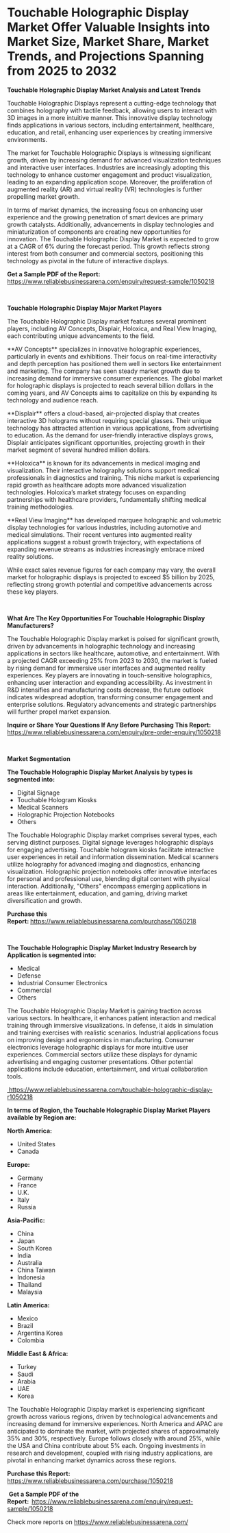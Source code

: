 <p><h1>Touchable Holographic Display Market Offer Valuable Insights into Market Size, Market Share, Market Trends, and Projections Spanning from 2025 to 2032</h1></p><p><strong>Touchable Holographic Display Market Analysis and Latest Trends</strong></p>
<p><p>Touchable Holographic Displays represent a cutting-edge technology that combines holography with tactile feedback, allowing users to interact with 3D images in a more intuitive manner. This innovative display technology finds applications in various sectors, including entertainment, healthcare, education, and retail, enhancing user experiences by creating immersive environments.</p><p>The market for Touchable Holographic Displays is witnessing significant growth, driven by increasing demand for advanced visualization techniques and interactive user interfaces. Industries are increasingly adopting this technology to enhance customer engagement and product visualization, leading to an expanding application scope. Moreover, the proliferation of augmented reality (AR) and virtual reality (VR) technologies is further propelling market growth.</p><p>In terms of market dynamics, the increasing focus on enhancing user experience and the growing penetration of smart devices are primary growth catalysts. Additionally, advancements in display technologies and miniaturization of components are creating new opportunities for innovation. The Touchable Holographic Display Market is expected to grow at a CAGR of 6% during the forecast period. This growth reflects strong interest from both consumer and commercial sectors, positioning this technology as pivotal in the future of interactive displays.</p></p>
<p><strong>Get a Sample PDF of the Report:&nbsp;</strong> <a href="https://www.reliablebusinessarena.com/enquiry/request-sample/1050218?utm_campaign=3041&utm_medium=2&utm_source=Github&utm_content=ia&utm_term=06042025&utm_id=touchable-holographic-display">https://www.reliablebusinessarena.com/enquiry/request-sample/1050218</a></p>
<p>&nbsp;</p>
<p><strong>Touchable Holographic Display Major Market Players</strong></p>
<p><p>The Touchable Holographic Display market features several prominent players, including AV Concepts, Displair, Holoxica, and Real View Imaging, each contributing unique advancements to the field.</p><p>**AV Concepts** specializes in innovative holographic experiences, particularly in events and exhibitions. Their focus on real-time interactivity and depth perception has positioned them well in sectors like entertainment and marketing. The company has seen steady market growth due to increasing demand for immersive consumer experiences. The global market for holographic displays is projected to reach several billion dollars in the coming years, and AV Concepts aims to capitalize on this by expanding its technology and audience reach.</p><p>**Displair** offers a cloud-based, air-projected display that creates interactive 3D holograms without requiring special glasses. Their unique technology has attracted attention in various applications, from advertising to education. As the demand for user-friendly interactive displays grows, Displair anticipates significant opportunities, projecting growth in their market segment of several hundred million dollars.</p><p>**Holoxica** is known for its advancements in medical imaging and visualization. Their interactive holography solutions support medical professionals in diagnostics and training. This niche market is experiencing rapid growth as healthcare adopts more advanced visualization technologies. Holoxica’s market strategy focuses on expanding partnerships with healthcare providers, fundamentally shifting medical training methodologies.</p><p>**Real View Imaging** has developed marquee holographic and volumetric display technologies for various industries, including automotive and medical simulations. Their recent ventures into augmented reality applications suggest a robust growth trajectory, with expectations of expanding revenue streams as industries increasingly embrace mixed reality solutions. </p><p>While exact sales revenue figures for each company may vary, the overall market for holographic displays is projected to exceed $5 billion by 2025, reflecting strong growth potential and competitive advancements across these key players.</p></p>
<p>&nbsp;</p>
<p><strong>What Are The Key Opportunities For Touchable Holographic Display Manufacturers?</strong></p>
<p><p>The Touchable Holographic Display market is poised for significant growth, driven by advancements in holographic technology and increasing applications in sectors like healthcare, automotive, and entertainment. With a projected CAGR exceeding 25% from 2023 to 2030, the market is fueled by rising demand for immersive user interfaces and augmented reality experiences. Key players are innovating in touch-sensitive holographics, enhancing user interaction and expanding accessibility. As investment in R&D intensifies and manufacturing costs decrease, the future outlook indicates widespread adoption, transforming consumer engagement and enterprise solutions. Regulatory advancements and strategic partnerships will further propel market expansion.</p></p>
<p><strong>Inquire or Share Your Questions If Any Before Purchasing This Report:</strong> <a href="https://www.reliablebusinessarena.com/enquiry/pre-order-enquiry/1050218?utm_campaign=3041&utm_medium=2&utm_source=Github&utm_content=ia&utm_term=06042025&utm_id=touchable-holographic-display">https://www.reliablebusinessarena.com/enquiry/pre-order-enquiry/1050218</a></p>
<p>&nbsp;</p>
<p><strong>Market Segmentation</strong></p>
<p><strong>The Touchable Holographic Display Market Analysis by types is segmented into:</strong></p>
<p><ul><li>Digital Signage</li><li>Touchable Hologram Kiosks</li><li>Medical Scanners</li><li>Holographic Projection Notebooks</li><li>Others</li></ul></p>
<p><p>The Touchable Holographic Display market comprises several types, each serving distinct purposes. Digital signage leverages holographic displays for engaging advertising. Touchable hologram kiosks facilitate interactive user experiences in retail and information dissemination. Medical scanners utilize holography for advanced imaging and diagnostics, enhancing visualization. Holographic projection notebooks offer innovative interfaces for personal and professional use, blending digital content with physical interaction. Additionally, "Others" encompass emerging applications in areas like entertainment, education, and gaming, driving market diversification and growth.</p></p>
<p><strong>Purchase this Report:&nbsp;</strong><a href="https://www.reliablebusinessarena.com/purchase/1050218?utm_campaign=3041&utm_medium=2&utm_source=Github&utm_content=ia&utm_term=06042025&utm_id=touchable-holographic-display">https://www.reliablebusinessarena.com/purchase/1050218</a></p>
<p>&nbsp;</p>
<p><strong>The Touchable Holographic Display Market Industry Research by Application is segmented into:</strong></p>
<p><ul><li>Medical</li><li>Defense</li><li>Industrial Consumer Electronics</li><li>Commercial</li><li>Others</li></ul></p>
<p><p>The Touchable Holographic Display Market is gaining traction across various sectors. In healthcare, it enhances patient interaction and medical training through immersive visualizations. In defense, it aids in simulation and training exercises with realistic scenarios. Industrial applications focus on improving design and ergonomics in manufacturing. Consumer electronics leverage holographic displays for more intuitive user experiences. Commercial sectors utilize these displays for dynamic advertising and engaging customer presentations. Other potential applications include education, entertainment, and virtual collaboration tools.</p></p>
<p><a href="https://www.reliablebusinessarena.com/touchable-holographic-display-r1050218?utm_campaign=3041&utm_medium=2&utm_source=Github&utm_content=ia&utm_term=06042025&utm_id=touchable-holographic-display">&nbsp;https://www.reliablebusinessarena.com/touchable-holographic-display-r1050218</a></p>
<p><strong>In terms of Region, the Touchable Holographic Display Market Players available by Region are:</strong></p>
<p>
    <p> <strong> North America: </strong>
        <ul>
            <li>United States</li>
            <li>Canada</li>
        </ul>
        </p> 
    <p> <strong> Europe: </strong>
        <ul>
            <li>Germany</li>
            <li>France</li>
            <li>U.K.</li>
            <li>Italy</li>
            <li>Russia</li>
        </ul>
        </p> 
    <p> <strong> Asia-Pacific: </strong>
        <ul>
            <li>China</li>
            <li>Japan</li>
            <li>South Korea</li>
            <li>India</li>
            <li>Australia</li>
            <li>China Taiwan</li>
            <li>Indonesia</li>
            <li>Thailand</li>
            <li>Malaysia</li>
        </ul>
        </p> 
    <p> <strong> Latin America: </strong>
        <ul>
            <li>Mexico</li>
            <li>Brazil</li>
            <li>Argentina Korea</li>
            <li>Colombia</li>
        </ul>
        </p> 
    <p> <strong> Middle East & Africa: </strong>
        <ul>
            <li>Turkey</li>
            <li>Saudi</li>
            <li>Arabia</li>
            <li>UAE</li>
            <li>Korea</li>
        </ul>
    </p>
    </p>
<p><p>The Touchable Holographic Display market is experiencing significant growth across various regions, driven by technological advancements and increasing demand for immersive experiences. North America and APAC are anticipated to dominate the market, with projected shares of approximately 35% and 30%, respectively. Europe follows closely with around 25%, while the USA and China contribute about 5% each. Ongoing investments in research and development, coupled with rising industry applications, are pivotal in enhancing market dynamics across these regions.</p></p>
<p><strong>Purchase this Report: </strong><a href="https://www.reliablebusinessarena.com/purchase/1050218?utm_campaign=3041&utm_medium=2&utm_source=Github&utm_content=ia&utm_term=06042025&utm_id=touchable-holographic-display">https://www.reliablebusinessarena.com/purchase/1050218</a></p>
<p>&nbsp;<strong>Get a Sample PDF of the Report:&nbsp;&nbsp;</strong><a href="https://www.reliablebusinessarena.com/enquiry/request-sample/1050218?utm_campaign=3041&utm_medium=2&utm_source=Github&utm_content=ia&utm_term=06042025&utm_id=touchable-holographic-display">https://www.reliablebusinessarena.com/enquiry/request-sample/1050218</a></p>
<p><strong></strong></p>
<p>Check more reports on <a href="https://www.reliablebusinessarena.com/?utm_campaign=3041&utm_medium=2&utm_source=Github&utm_content=ia&utm_term=06042025&utm_id=touchable-holographic-display">https://www.reliablebusinessarena.com/</a></p>
